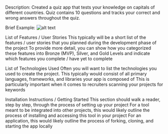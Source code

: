 Description:
Created a quiz app that tests your knowledge on capitals of different countries. Quiz contains 10 questions and tracks your correct and wrong answers throughout the quiz. 

Brief Example:
![alt text](http://url/to/app.png)


List of Features / User Stories
This typically will be a short list of the features / user stories that you planned during the development phase of the project
To provide more detail, you can show how you categorized these features into Bronze (MVP), Silver, and Gold Levels and indicate which features you complete / have yet to complete

List of Technologies Used
Often you will want to list the technologies you used to create the project.
This typically would consist of all primary languages, frameworks, and libraries your app is composed of
This is particularly important when it comes to recruiters scanning your projects for keywords

Installation Instructions / Getting Started
This section should walk a reader, step by step, through the process of setting up your project
For a tool meant to be integrated into other projects, this would likely outline the process of installing and accessing this tool in your project
For an application, this would likely outline the process of forking, cloning, and starting the app locally
